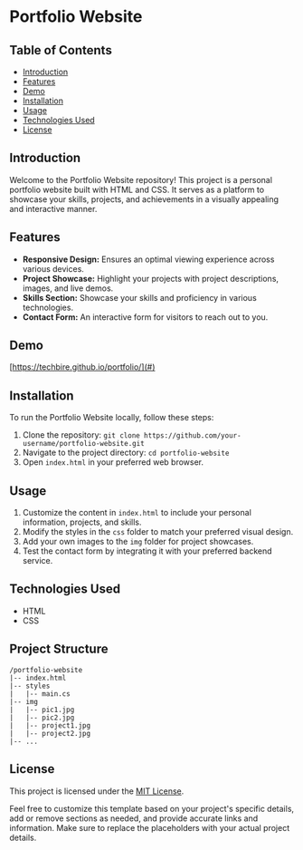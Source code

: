 # Portfolio Website



## Table of Contents
- [Introduction](#introduction)
- [Features](#features)
- [Demo](#demo)
- [Installation](#installation)
- [Usage](#usage)
- [Technologies Used](#technologies-used)
- [License](#license)

## Introduction
Welcome to the Portfolio Website repository! This project is a personal portfolio website built with HTML and CSS. It serves as a platform to showcase your skills, projects, and achievements in a visually appealing and interactive manner.

## Features
- **Responsive Design:** Ensures an optimal viewing experience across various devices.
- **Project Showcase:** Highlight your projects with project descriptions, images, and live demos.
- **Skills Section:** Showcase your skills and proficiency in various technologies.
- **Contact Form:** An interactive form for visitors to reach out to you.

## Demo
[https://techbire.github.io/portfolio/](#)

## Installation
To run the Portfolio Website locally, follow these steps:
1. Clone the repository: `git clone https://github.com/your-username/portfolio-website.git`
2. Navigate to the project directory: `cd portfolio-website`
3. Open `index.html` in your preferred web browser.

## Usage
1. Customize the content in `index.html` to include your personal information, projects, and skills.
2. Modify the styles in the `css` folder to match your preferred visual design.
4. Add your own images to the `img` folder for project showcases.
5. Test the contact form by integrating it with your preferred backend service.

## Technologies Used
- HTML
- CSS


## Project Structure
```
/portfolio-website
|-- index.html
|-- styles
|   |-- main.cs
|-- img
|   |-- pic1.jpg
|   |-- pic2.jpg
|   |-- project1.jpg
|   |-- project2.jpg
|-- ...
```


## License
This project is licensed under the [MIT License](LICENSE).


Feel free to customize this template based on your project's specific details, add or remove sections as needed, and provide accurate links and information. Make sure to replace the placeholders with your actual project details.
